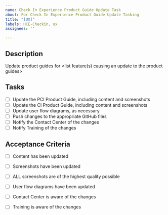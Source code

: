 ```yaml
---
name: Check In Experience Product Guide Update Task
about: For Check In Experience Product Guide Update Tasking
title: "[UX]"
labels: HCE-Checkin, ux
assignees: ''

---
```


## Description
Update product guides for <list feature(s) causing an update to the product guides>

## Tasks
- [ ] Update the PCI Product Guide, including content and screenshots
- [ ] Update the CI Product Guide, including content and screenshots
- [ ] Update user flow diagrams, as necessary
- [ ] Push changes to the appropriate GitHub files
- [ ] Notify the Contact Center of the changes
- [ ] Notify Training of the changes

## Acceptance Criteria
- [ ] Content has been updated
- [ ] Screenshots have been updated
- [ ] ALL screenshots are of the highest quality possible
- [ ] User flow diagrams have been updated
- [ ] Contact Center is aware of the changes
- [ ] Training is aware of the changes



